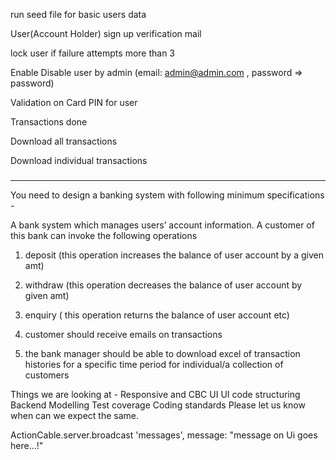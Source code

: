 run seed file for basic users data

User(Account Holder) sign up verification mail

lock user if failure attempts  more than 3

Enable Disable user by admin (email:  admin@admin.com ,  password => password)

Validation on Card PIN for user

Transactions done

Download all transactions

Download individual transactions

###
--------------------

You need to design a banking system with following minimum specifications - 

A bank system which manages users’ account information. A customer of this bank can invoke the following operations 

1. deposit (this operation increases the balance of user account by a given amt)

2. withdraw (this operation decreases the balance of user account by given amt)

3. enquiry ( this operation returns the balance of user account etc)

4. customer should receive emails on transactions

5. the bank manager should be able to download excel of transaction histories for a specific time period for individual/a collection of customers


Things we are looking at - 
Responsive and CBC UI
UI code structuring
Backend Modelling
Test coverage
Coding standards
Please let us know when can we expect the same.


ActionCable.server.broadcast 'messages', message: "message on Ui goes here...!"

